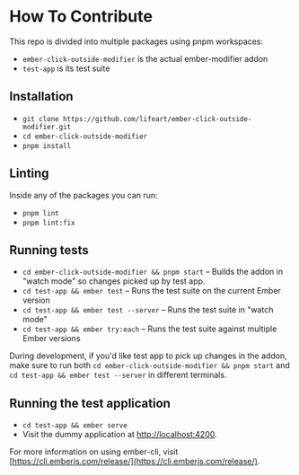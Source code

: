 # How To Contribute

This repo is divided into multiple packages using pnpm workspaces:

- `ember-click-outside-modifier` is the actual ember-modifier addon
- `test-app` is its test suite

## Installation

* `git clone https://github.com/lifeart/ember-click-outside-modifier.git`
* `cd ember-click-outside-modifier`
* `pnpm install`

## Linting

Inside any of the packages you can run:

* `pnpm lint`
* `pnpm lint:fix`

## Running tests

* `cd ember-click-outside-modifier && pnpm start` – Builds the addon in "watch mode" so changes picked up by test app.
* `cd test-app && ember test` – Runs the test suite on the current Ember version
* `cd test-app && ember test --server` – Runs the test suite in "watch mode"
* `cd test-app && ember try:each` – Runs the test suite against multiple Ember versions

During development, if you'd like test app to pick up changes in the addon, make sure to run both
`cd ember-click-outside-modifier && pnpm start` and `cd test-app && ember test --server` in different terminals.

## Running the test application

* `cd test-app && ember serve`
* Visit the dummy application at [http://localhost:4200](http://localhost:4200).

For more information on using ember-cli, visit [https://cli.emberjs.com/release/](https://cli.emberjs.com/release/).
